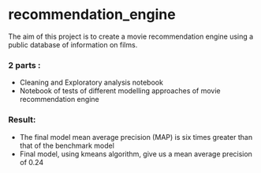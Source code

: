 # recommendation_engine
The aim of this project is to create a movie recommendation engine using a public database of information on films.

### 2 parts :
- Cleaning and Exploratory analysis notebook
- Notebook of tests of different modelling approaches of movie recommendation engine

### Result:
- The final model mean average precision (MAP) is six times greater than that of the benchmark model
- Final model, using kmeans algorithm, give us a mean average precision of 0.24



